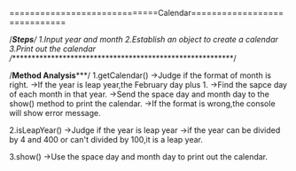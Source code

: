 =============================Calendar=============================

/****************************Steps***************************/
1.Input year and month
2.Establish an object to create a calendar
3.Print out the calendar
/**********************************************************/


/********************Method Analysis***********************/
1.getCalendar()
  ->Judge if the format of month is right.
    ->If the year is leap year,the February day plus 1.
    ->Find the sapce day of each month in that year.
    ->Send the space day and month day to the show() method 
      to print the calendar.
  ->If the format is wrong,the console will show error message.
  
2.isLeapYear()
  ->Judge if the year is leap year
    ->if the year can be divided by 4 and 400 or can't divided 
      by 100,it is a leap year.

3.show()
  ->Use the space day and month day to print out the calendar.
